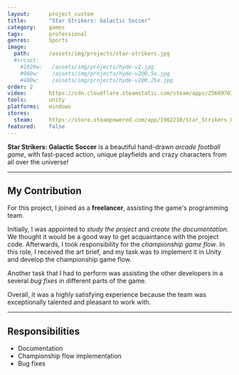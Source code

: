 ```yaml
---
layout:      project_custom
title:       "Star Strikers: Galactic Soccer"
category:    games
tags:        professional
genres:      Sports
image:
  path:      /assets/img/projects/star-strikers.jpg
  #srcset:
    #1920w:   /assets/img/projects/hyde-v2.jpg
    #960w:    /assets/img/projects/hyde-v2@0,5x.jpg
    #480w:    /assets/img/projects/hyde-v2@0,25x.jpg
order: 2
video:       https://cdn.cloudflare.steamstatic.com/steam/apps/256897036/movie480_vp9.webm?t=1683546068
tools:       unity
platforms:   windows
stores:
  steam:     https://store.steampowered.com/app/1962210/Star_Strikers_Galactic_Soccer/
featured:    false
---
```

<!-- This is commented out. -->

**Star Strikers: Galactic Soccer** is a beautiful hand-drawn *arcade football game*, with fast-paced action, unique playfields and crazy characters from all over the universe!

***

## My Contribution
For this project, I joined as a **freelancer**, assisting the game's programming team.

Initially, I was appointed to *study the project* and *create the documentation*. We thought it would be a good way to get acquaintance with the project code.
Afterwards, I took responsibility for the *championship game flow*. In this role, I received the art brief, and my task was to 
implement it in Unity and develop the championship game flow.

Another task that I had to perform was assisting the other developers in a several *bug fixes* in different parts of the game.

Overall, it was a highly satisfying experience because the team was exceptionally talented and pleasant to work with.

***

## Responsibilities
- Documentation
- Championship flow implementation
- Bug fixes